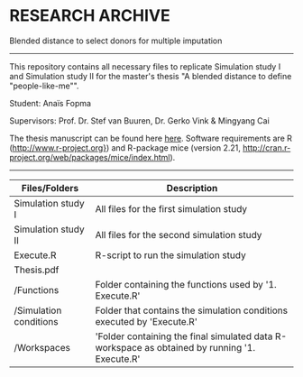 RESEARCH ARCHIVE
===

Blended distance to select donors for multiple imputation

---
This repository contains all necessary files to replicate Simulation study I and Simulation study II for the master's thesis
"A blended distance to define "people-like-me"".

Student: Anaïs Fopma

Supervisors: Prof. Dr. Stef van Buuren, Dr. Gerko Vink & Mingyang Cai

The thesis manuscript can be found here [here](https://github.com/anaisfopma/Blended-Distance-Thesis/blob/main/Thesis_manuscript.pdf). 
Software requirements are R (http://www.r-project.org}) and R-package mice (version 2.21, http://cran.r-project.org/web/packages/mice/index.html). 

---

| Files/Folders          | Description   |
| -----------------      | ------------- |
|Simulation study I     |All files for the first simulation study|
|Simulation study II    |All files for the second simulation study|
|Execute.R              |R-script to run the simulation study|
|Thesis.pdf|            |The thesis manuscript|
|/Functions             |Folder containing the functions used by '1. Execute.R'|
|/Simulation conditions |Folder that contains the simulation conditions executed by 'Execute.R'|
|/Workspaces            |'Folder containing the final simulated data R-workspace as obtained by running '1. Execute.R' |
